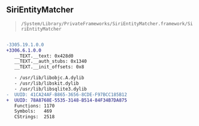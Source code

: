 ## SiriEntityMatcher

> `/System/Library/PrivateFrameworks/SiriEntityMatcher.framework/SiriEntityMatcher`

```diff

-3305.19.1.0.0
+3306.6.1.0.0
   __TEXT.__text: 0x428d0
   __TEXT.__auth_stubs: 0x1340
   __TEXT.__init_offsets: 0x8

   - /usr/lib/libobjc.A.dylib
   - /usr/lib/libskit.dylib
   - /usr/lib/libsqlite3.dylib
-  UUID: 41CA24AF-B865-3656-8CDE-F97BCC185B12
+  UUID: 78A8768E-5535-3148-B514-84F34B7DA875
   Functions: 1170
   Symbols:   469
   CStrings:  2518

```
